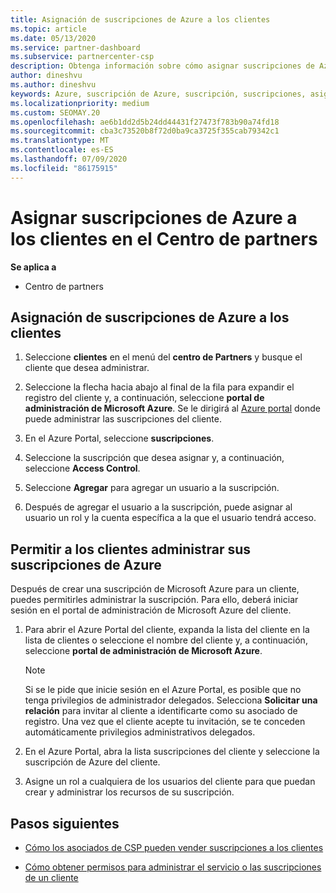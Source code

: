 ```yaml
---
title: Asignación de suscripciones de Azure a los clientes
ms.topic: article
ms.date: 05/13/2020
ms.service: partner-dashboard
ms.subservice: partnercenter-csp
description: Obtenga información sobre cómo asignar suscripciones de Azure a sus clientes en el centro de Partners y cómo permitir a los clientes administrar sus propias suscripciones.
author: dineshvu
ms.author: dineshvu
keywords: Azure, suscripción de Azure, suscripción, suscripciones, asignación de suscripción, administración de suscripciones de Azure
ms.localizationpriority: medium
ms.custom: SEOMAY.20
ms.openlocfilehash: ae6b1dd2d5b24dd44431f27473f783b90a74fd18
ms.sourcegitcommit: cba3c73520b8f72d0ba9ca3725f355cab79342c1
ms.translationtype: MT
ms.contentlocale: es-ES
ms.lasthandoff: 07/09/2020
ms.locfileid: "86175915"
---
```

# <a name="assigning-azure-subscriptions-to-customers-in-partner-center"></a>Asignar suscripciones de Azure a los clientes en el Centro de partners

**Se aplica a**

- Centro de partners

## <a name="assign-azure-subscriptions-to-your-customers"></a>Asignación de suscripciones de Azure a los clientes

1. Seleccione **clientes** en el menú del **centro de Partners** y busque el cliente que desea administrar.

2. Seleccione la flecha hacia abajo al final de la fila para expandir el registro del cliente y, a continuación, seleccione **portal de administración de Microsoft Azure**. Se le dirigirá al [Azure portal](https://portal.azure.com/) donde puede administrar las suscripciones del cliente.

3. En el Azure Portal, seleccione **suscripciones**.

4. Seleccione la suscripción que desea asignar y, a continuación, seleccione **Access Control**.

5. Seleccione **Agregar** para agregar un usuario a la suscripción. 

6. Después de agregar el usuario a la suscripción, puede asignar al usuario un rol y la cuenta específica a la que el usuario tendrá acceso.

## <a name="enable-customers-to-manage-their-azure-subscriptions"></a>Permitir a los clientes administrar sus suscripciones de Azure

Después de crear una suscripción de Microsoft Azure para un cliente, puedes permitirles administrar la suscripción. Para ello, deberá iniciar sesión en el portal de administración de Microsoft Azure del cliente. 

1. Para abrir el Azure Portal del cliente, expanda la lista del cliente en la lista de clientes o seleccione el nombre del cliente y, a continuación, seleccione **portal de administración de Microsoft Azure**.

   > [!NOTE]  
   > Si se le pide que inicie sesión en el Azure Portal, es posible que no tenga privilegios de administrador delegados. Selecciona **Solicitar una relación** para invitar al cliente a identificarte como su asociado de registro. Una vez que el cliente acepte tu invitación, se te conceden automáticamente privilegios administrativos delegados.

2. En el Azure Portal, abra la lista suscripciones del cliente y seleccione la suscripción de Azure del cliente.

3. Asigne un rol a cualquiera de los usuarios del cliente para que puedan crear y administrar los recursos de su suscripción.

## <a name="next-steps"></a>Pasos siguientes

- [Cómo los asociados de CSP pueden vender suscripciones a los clientes](customer-subscriptions.md)

- [Cómo obtener permisos para administrar el servicio o las suscripciones de un cliente](customers-revoke-admin-privileges.md)
